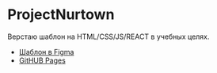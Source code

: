 # ProjectNurtown
Верстаю шаблон на HTML/CSS/JS/REACT в учебных целях.
- [Шаблон в Figma](https://www.figma.com/file/g84BPmzKONe0N2QXltnAAo/Website-of-architects-Community?node-id=1%3A21)
- [GitHUB Pages](https://depressingutopian.github.io/ProjectNurtown/)
